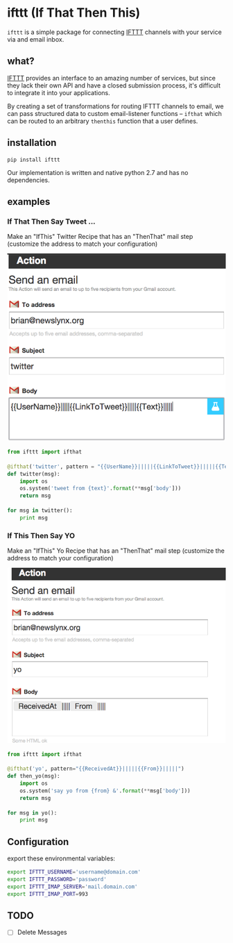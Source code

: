 # ifttt (If That Then This)
`ifttt` is a simple package for connecting [IFTTT](http://ifttt.com) 
channels with your service via and email inbox.

## what?

[IFTTT](http://ifttt.com) provides an interface to an amazing number of services, but since they
lack their own API and have a closed submission process, it's difficult to integrate it into
your applications.  

By creating a set of transformations for routing IFTTT channels to email,
we can pass structured data to custom email-listener functions – `ifthat`
which can be routed to an arbitrary `thenthis` function that a user defines.

## installation

```
pip install ifttt
```

Our implementation is written and native python 2.7 and has no dependencies.

## examples

###  If That Then Say Tweet ...


Make an "IfThis" Twitter Recipe that has an "ThenThat" 
mail step (customize the address to match your configuration)


[![](examples/twitter.png)](https://ifttt.com/recipes/229283-if-twitter-then-data)


```python 
from ifttt import ifthat

@ifthat('twitter', pattern = "{{UserName}}|||||{{LinkToTweet}}|||||{{Text}}|||||")
def twitter(msg):
	import os 
	os.system('tweet from {text}'.format(**msg['body']))
	return msg

for msg in twitter():
	print msg
```

### If This Then Say YO


Make an "IfThis" Yo Recipe that has an "ThenThat" 
mail step (customize the address to match your configuration)


[![](examples/yo.png)](https://ifttt.com/recipes/229285-if-yo-then-data)



```python
from ifttt import ifthat

@ifthat('yo', pattern="{{ReceivedAt}}|||||{{From}}|||||")
def then_yo(msg):
	import os
	os.system('say yo from {from} &'.format(**msg['body']))
	return msg 
	
for msg in yo():
	print msg
```

## Configuration

export these environmental variables:

```bash
export IFTTT_USERNAME='username@domain.com'
export IFTTT_PASSWORD='password'
export IFTTT_IMAP_SERVER='mail.domain.com'
export IFTTT_IMAP_PORT=993
```

## TODO
- [ ] Delete Messages
